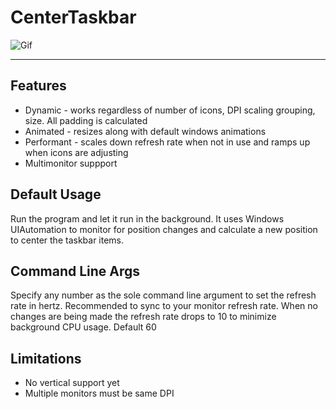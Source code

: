 # CenterTaskbar

![Gif](https://user-images.githubusercontent.com/3608298/49901443-36234800-fe2f-11e8-89dd-9ab609a34fba.gif)

----
## Features
* Dynamic - works regardless of number of icons, DPI scaling grouping, size. All padding is calculated
* Animated - resizes along with default windows animations
* Performant - scales down refresh rate when not in use and ramps up when icons are adjusting
* Multimonitor suppport

## Default Usage
Run the program and let it run in the background. It uses Windows UIAutomation to monitor for position changes and calculate a new position to center the taskbar items.

## Command Line Args
Specify any number as the sole command line argument to set the refresh rate in hertz. Recommended to sync to your monitor refresh rate. When no changes are being made the refresh rate drops to 10 to minimize background CPU usage. Default 60

## Limitations
* No vertical support yet
* Multiple monitors must be same DPI
